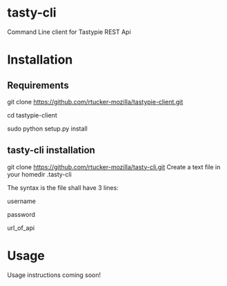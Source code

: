 tasty-cli
=========

Command Line client for Tastypie REST Api

Installation
=

Requirements
-

git clone https://github.com/rtucker-mozilla/tastypie-client.git

cd tastypie-client

sudo python setup.py install

tasty-cli installation
-
git clone https://github.com/rtucker-mozilla/tasty-cli.git
Create a text file in your homedir .tasty-cli

The syntax is the file shall have 3 lines:

username

password

url_of_api

Usage
=

Usage instructions coming soon!

